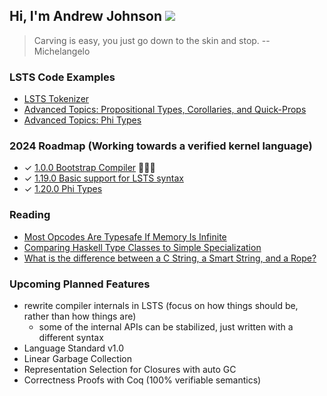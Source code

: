 ## Hi, I'm Andrew Johnson ![](https://komarev.com/ghpvc/?username=andrew-johnson-4)

> Carving is easy, you just go down to the skin and stop.
> -- Michelangelo

### LSTS Code Examples

* [LSTS Tokenizer](https://andrewjohnson4.substack.com/p/lsts-pearl-writing-a-tokenizer)
* [Advanced Topics: Propositional Types, Corollaries, and Quick-Props](https://github.com/andrew-johnson-4/LSTS/wiki/Propositional-Types)
* [Advanced Topics: Phi Types](https://github.com/andrew-johnson-4/LSTS/wiki/Phi-Types)

### 2024 Roadmap (Working towards a verified kernel language)

* ✓ [1.0.0 Bootstrap Compiler](https://github.com/andrew-johnson-4/lambda-mountain/releases/tag/1.0.0) 🥳🎉🎁
* ✓ [1.19.0 Basic support for LSTS syntax](https://github.com/andrew-johnson-4/lambda-mountain/releases/tag/1.19.1)
* ✓ [1.20.0 Phi Types](https://github.com/andrew-johnson-4/lambda-mountain/releases/tag/1.20.0)

### Reading

* [Most Opcodes Are Typesafe If Memory Is Infinite](https://andrewjohnson4.substack.com/p/most-opcodes-are-typesafe-if-memory)
* [Comparing Haskell Type Classes to Simple Specialization](https://andrewjohnson4.substack.com/p/comparing-haskell-type-classes-to)
* [What is the difference between a C String, a Smart String, and a Rope?](https://andrewjohnson4.substack.com/p/what-is-the-different-between-a-c)

### Upcoming Planned Features
* rewrite compiler internals in LSTS (focus on how things should be, rather than how things are)
  * some of the internal APIs can be stabilized, just written with a different syntax
* Language Standard v1.0
* Linear Garbage Collection
* Representation Selection for Closures with auto GC
* Correctness Proofs with Coq (100% verifiable semantics)

